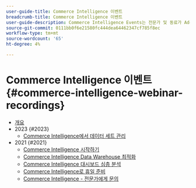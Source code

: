 ```yaml
---
user-guide-title: Commerce Intelligence 이벤트
breadcrumb-title: Commerce Intelligence 이벤트
user-guide-description: Commerce Intelligence Events는 전문가 및 동료가 Adobe Commerce Intelligence에 대한 생각과 아이디어를 공유한 비디오 라이브러리입니다.
source-git-commit: 0111bb0f6e21580fc444dea64462347cf785f8ec
workflow-type: tm+mt
source-wordcount: '65'
ht-degree: 4%

---
```



# Commerce Intelligence 이벤트  {#commerce-intelligence-webinar-recordings}

+ [개요](overview.md)
+ 2023 {#2023}
   + [Commerce Intelligence에서 데이터 세트 관리](2023/manage-data-sets.md)
+ 2021 {#2021}
   + [Commerce Intelligence 시작하기](2021-22/getting-started.md)
   + [Commerce Intelligence Data Warehouse 최적화](2021-22/optimize-data-warehouse.md)
   + [Commerce Intelligence 대시보드 심층 분석](2021-22/dashboards-deep-dive.md)
   + [Commerce Intelligence로 휴일 준비](2021-22/holiday-readiness.md)
   + [Commerce Intelligence - 전문가에게 문의](2021-22/ask-expert.md)

<!--+ Commerce Events {#commerce-events}
  + [Overview](commerce-events/overview.md)
  + 2022 {#2022}
    + [Top Tips and Tricks for Adobe Campaign Standard](customer-journeys/2022/tips-and-tricks.md)
    + [Develop and customize data models in Adobe [!DNL Campaign Classic]](customer-journeys/2022/data-models.md)

+ Data and insights {#commerce-release-updates}
  + [Overview](commerce-release-updates/overview.md)
  + 2022 {#2022}
    + [Innovations and trends](data-and-insights/2022/innovations.md)
    + [Sensei and Analysis Workspace](data-and-insights/2022/sensei.md)
    + [Personalize and automate with Adobe Target](data-and-insights/2022/personalize.md)
    + [Analytics and Target applications for Mobile and Apps](data-and-insights/2022/mobile-and-apps.md)
    + [Cross Device Analytics and Customer Journey Analytics](data-and-insights/2022/cross-device-analytics.md) -->